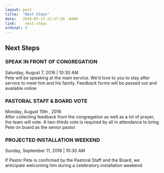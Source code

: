 ```yaml
---
layout: post
title:  "Next Steps"
date:   2016-07-13 22:37:26 -0400
link:    next-steps
ordinal: 5
---
```


## Next Steps

### SPEAK IN FRONT OF CONGREGATION
Saturday, August 7, 2016 | 10:30 AM  
Pete will be speaking at the main service. We'd love to you to stay after service to meet him and his family. Feedback forms will be passed out and available online


### PASTORAL STAFF & BOARD VOTE
Monday, August 15th , 2016  
After collecting feedback from the congregation as well as a lot of prayer, the team will vote. A two-thirds vote is required by all in attendance to bring Pete on board as the senior pastor.


### PROJECTED INSTALLATION WEEKEND
Sunday, September 11, 2016 | 10:30 AM  

If Pastor Pete is confirmed by the Pastoral Staff and the Board, we anticipate welcoming him during a celebratory installation weekend.